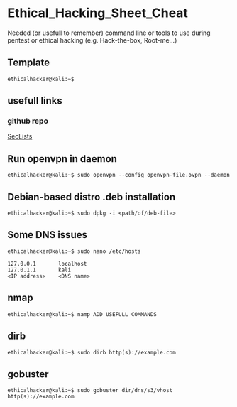 # Ethical_Hacking_Sheet_Cheat
Needed (or usefull to remember) command line or tools to use during pentest or ethical hacking (e.g. Hack-the-box, Root-me...)

## Template
```console
ethicalhacker@kali:~$
```

## usefull links
### github repo
[SecLists](https://github.com/danielmiessler/SecLists)



## Run openvpn in daemon
```console
ethicalhacker@kali:~$ sudo openvpn --config openvpn-file.ovpn --daemon
```
## Debian-based distro .deb installation
```console
ethicalhacker@kali:~$ sudo dpkg -i <path/of/deb-file>
```
## Some DNS issues
```console
ethicalhacker@kali:~$ sudo nano /etc/hosts

127.0.0.1       localhost
127.0.1.1       kali
<IP address>	<DNS name>

```
## nmap
```console
ethicalhacker@kali:~$ namp ADD USEFULL COMMANDS
```
## dirb
```console
ethicalhacker@kali:~$ sudo dirb http(s)://example.com
```
## gobuster    
```console
ethicalhacker@kali:~$ sudo gobuster dir/dns/s3/vhost http(s)://example.com
```
